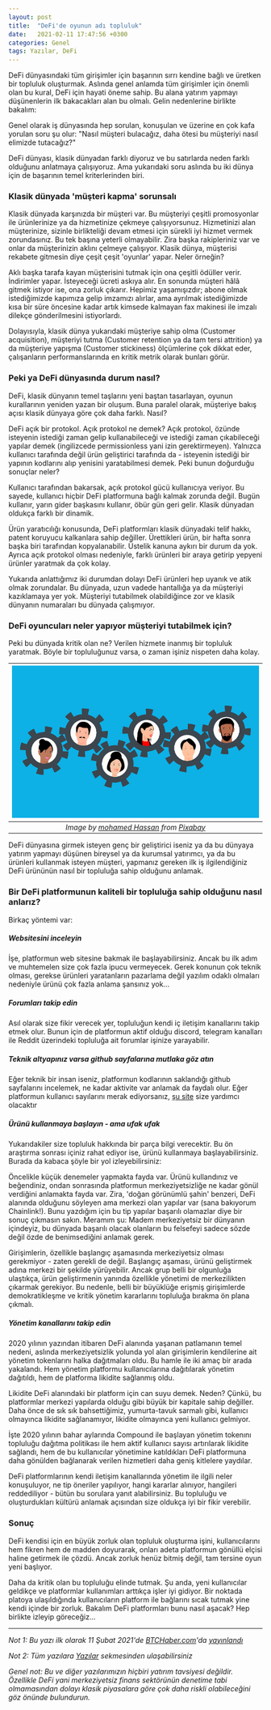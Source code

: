```yaml
---
layout: post
title:  "DeFi'de oyunun adı topluluk"
date:   2021-02-11 17:47:56 +0300
categories: Genel
tags: Yazılar, DeFi
---
```


DeFi dünyasındaki tüm girişimler için başarının sırrı kendine bağlı ve üretken bir topluluk oluşturmak. Aslında genel anlamda tüm girişimler için önemli olan bu kural, DeFi için hayati öneme sahip. Bu alana yatırım yapmayı düşünenlerin ilk bakacakları alan bu olmalı. Gelin nedenlerine birlikte bakalım: 

Genel olarak iş dünyasında hep sorulan, konuşulan ve üzerine en çok kafa yorulan soru şu olur: "Nasıl müşteri bulacağız, daha ötesi bu müşteriyi nasıl elimizde tutacağız?"

DeFi dünyası, klasik dünyadan farklı diyoruz ve bu satırlarda neden farklı olduğunu anlatmaya çalışıyoruz. Ama yukarıdaki soru aslında bu iki dünya için de başarının temel kriterlerinden biri. 

### Klasik dünyada 'müşteri kapma' sorunsalı

Klasik dünyada karşınızda bir müşteri var. Bu müşteriyi çeşitli promosyonlar ile ürünlerinize ya da hizmetinize çekmeye çalışıyorsunuz. Hizmetinizi alan müşterinize, sizinle birlikteliği devam etmesi için sürekli iyi hizmet vermek zorundasınız. Bu tek başına yeterli olmayabilir. Zira başka rakipleriniz var ve onlar da müşterinizin aklını çelmeye çalışıyor. Klasik dünya, müşterisi rekabete gitmesin diye çeşit çeşit 'oyunlar' yapar.  Neler örneğin?

Aklı başka tarafa kayan müşterisini tutmak için ona çeşitli ödüller verir. İndirimler yapar. İsteyeceği ücreti askıya alır. En sonunda müşteri hâlâ gitmek istiyor ise, ona zorluk çıkarır. Hepimiz yaşamışızdır; abone olmak istediğimizde kapımıza gelip imzamızı alırlar, ama ayrılmak istediğimizde kısa bir süre öncesine kadar artık kimsede kalmayan fax makinesi ile imzalı dilekçe gönderilmesini istiyorlardı.

Dolayısıyla, klasik dünya yukarıdaki müşteriye sahip olma (Customer acquisition), müşteriyi tutma (Customer retention ya da tam tersi attrition) ya da müşteriye yapışma (Customer stickiness) ölçümlerine çok dikkat eder, çalışanların performanslarında en kritik metrik olarak bunları görür. 

### Peki ya DeFi dünyasında durum nasıl?

DeFi, klasik dünyanın temel taşlarını yeni baştan tasarlayan, oyunun kurallarının yeniden yazan bir oluşum. Buna paralel olarak, müşteriye bakış açısı klasik dünyaya göre çok daha farklı.  Nasıl? 

DeFi açık bir protokol. Açık protokol ne demek? Açık protokol, özünde isteyenin istediği zaman gelip kullanabileceği ve istediği zaman çıkabileceği yapılar demek (ingilizcede permissionless yani izin gerektirmeyen). Yalnızca kullanıcı tarafında değil ürün geliştirici tarafında da - isteyenin istediği bir yapının kodlarını alıp yenisini yaratabilmesi demek. Peki bunun doğurduğu sonuçlar neler? 

Kullanıcı tarafından bakarsak, açık protokol gücü kullanıcıya veriyor. Bu sayede, kullanıcı hiçbir DeFi platformuna bağlı kalmak zorunda değil. Bugün kullanır, yarın gider başkasını kullanır, öbür gün geri gelir. Klasik dünyadan oldukça farklı bir dinamik. 

Ürün yaratıcılığı konusunda, DeFi platformları klasik dünyadaki telif hakkı, patent koruyucu kalkanlara sahip değiller. Ürettikleri ürün, bir hafta sonra başka biri tarafından kopyalanabilir. Üstelik kanuna aykırı bir durum da yok. Ayrıca açık protokol olması nedeniyle, farklı ürünleri bir araya getirip yepyeni ürünler yaratmak da çok kolay. 

Yukarıda anlattığımız iki durumdan dolayı DeFi ürünleri hep uyanık ve atik olmak zorundalar. Bu dünyada, uzun vadede hantallığa ya da müşteriyi kazıklamaya yer yok. Müşteriyi tutabilmek olabildiğince zor ve klasik dünyanın numaraları bu dünyada çalışmıyor. 

### DeFi oyuncuları neler yapıyor müşteriyi tutabilmek için?

Peki bu dünyada kritik olan ne? Verilen hizmete inanmış bir topluluk yaratmak. Böyle bir topluluğunuz varsa, o zaman işiniz nispeten daha kolay. 

| ![freedom](/assets/gears-5688996_800.jpg)|
|:--:| 
| *Image by [mohamed Hassan](https://pixabay.com/users/mohamed_hassan-5229782/) from [Pixabay](https://pixabay.com/)*|

DeFi dünyasına girmek isteyen genç bir geliştirici iseniz ya da bu dünyaya yatırım yapmayı düşünen bireysel ya da kurumsal yatırımcı, ya da bu ürünleri kullanmak isteyen müşteri, yapmanız gereken ilk iş ilgilendiğiniz DeFi ürününün nasıl bir topluluğa sahip olduğunu anlamak. 

### Bir DeFi platformunun kaliteli bir topluluğa sahip olduğunu nasıl anlarız?

Birkaç yöntemi var:

##### Websitesini inceleyin

İşe, platformun web sitesine bakmak ile başlayabilirsiniz. Ancak bu ilk adım ve muhtemelen size çok fazla ipucu vermeyecek. Gerek konunun çok teknik olması, gerekse ürünleri yaratanların pazarlama değil yazılım odaklı olmaları nedeniyle ürünü çok fazla anlama şansınız yok... 

##### Forumları takip edin

Asıl olarak size fikir verecek yer, topluluğun kendi iç iletişim kanallarını takip etmek olur. Bunun için de platformun aktif olduğu discord, telegram kanalları ile Reddit üzerindeki topluluğa ait forumlar işinize yarayabilir.  

##### Teknik altyapınız varsa github sayfalarına mutlaka göz atın

Eğer teknik bir insan iseniz, platformun kodlarının saklandığı github sayfalarını incelemek, ne kadar aktivite var anlamak da faydalı olur.  Eğer platformun kullanıcı sayılarını merak ediyorsanız, [şu site](https://www.duneanalytics.com/rchen8/defi-users-over-time) size yardımcı olacaktır

##### Ürünü kullanmaya başlayın - ama ufak ufak

Yukarıdakiler size topluluk hakkında bir parça bilgi verecektir. Bu ön araştırma sonrası içiniz rahat ediyor ise, ürünü kullanmaya başlayabilirsiniz. Burada da kabaca şöyle bir yol izleyebilirsiniz: 

Öncelikle küçük denemeler yapmakta fayda var. Ürünü kullandınız ve beğendiniz, ondan sonrasında platformun merkeziyetsizliğe ne kadar gönül verdiğini anlamakta fayda var. Zira, 'doğan görünümlü şahin' benzeri, DeFi alanında olduğunu söyleyen ama merkezi olan yapılar var (sana bakıyorum Chainlink!). Bunu yazdığım için bu tip yapılar başarılı olamazlar diye bir sonuç çıkmasın sakın.  Meramım şu: Madem merkeziyetsiz bir dünyanın içindeyiz, bu dünyada başarılı olacak olanların bu felsefeyi sadece sözde değil özde de benimsediğini anlamak gerek. 

Girişimlerin, özellikle başlangıç aşamasında merkeziyetsiz olması gerekmiyor - zaten gerekli de değil. Başlangıç aşaması, ürünü geliştirmek adına merkezi bir şekilde yürüyebilir. Ancak grup belli bir olgunluğa ulaştıkça, ürün geliştirmenin yanında özellikle yönetimi de merkezilikten çıkarmak gerekiyor. Bu nedenle, belli bir büyüklüğe erişmiş girişimlerde demokratikleşme ve kritik yönetim kararlarını topluluğa bırakma ön plana çıkmalı. 

##### Yönetim kanallarını takip edin

2020 yılının yazından itibaren DeFi alanında yaşanan patlamanın temel nedeni, aslında merkeziyetsizlik yolunda yol alan girişimlerin kendilerine ait yönetim tokenlarını halka dağıtmaları oldu. Bu hamle ile iki amaç bir arada yakalandı. Hem yönetim platformu kullanıcılarına dağıtılarak yönetim dağıtıldı, hem de platforma likidite sağlanmış oldu. 

Likidite DeFi alanındaki bir platform için can suyu demek. Neden? Çünkü, bu platformlar merkezi yapılarda olduğu gibi büyük bir kapitale sahip değiller. Daha önce de sık sık bahsettiğimiz, yumurta-tavuk sarmalı gibi, kullanıcı olmayınca likidite sağlanamıyor, likidite olmayınca yeni kullanıcı gelmiyor. 

İşte 2020 yılının bahar aylarında Compound ile başlayan yönetim tokenını topluluğu dağıtma politikası ile hem aktif kullanıcı sayısı artırılarak likidite sağlandı, hem de bu kullanıcılar yönetimine katıldıkları DeFi platformuna daha gönülden bağlanarak verilen hizmetleri daha geniş kitlelere yaydılar.

DeFi platformlarının kendi iletişim kanallarında yönetim ile ilgili neler konuşuluyor, ne tip öneriler yapılıyor, hangi kararlar alınıyor, hangileri reddediliyor - bütün bu sorulara yanıt alabilirsiniz. Bu topluluğu ve oluşturdukları kültürü anlamak açısından size oldukça iyi bir fikir verebilir. 

### Sonuç

DeFi kendisi için en büyük zorluk olan topluluk oluşturma işini, kullanıcılarını hem fikren hem de madden doyurarak, onları adeta platformun gönüllü elçisi haline getirmek ile çözdü. Ancak zorluk henüz bitmiş değil, tam tersine oyun yeni başlıyor.  

Daha da kritik olan bu topluluğu elinde tutmak. Şu anda, yeni kullanıcılar geldikçe ve platformlar kullanımları arttıkça işler iyi gidiyor. Bir noktada platoya ulaşıldığında kullanıcıların platform ile bağlarını sıcak tutmak yine kendi içinde bir zorluk. Bakalım DeFi platformları bunu nasıl aşacak? Hep birlikte izleyip göreceğiz... 

---

*Not 1: Bu yazı ilk olarak 11 Şubat 2021'de [BTCHaber.com](https://www.btchaber.com/)'da [yayınlandı](https://www.btchaber.com/defide-oyunun-adi-topluluk/)*

*Not 2: Tüm yazılara [Yazılar](/articles/) sekmesinden ulaşabilirsiniz*

*Genel not: Bu ve diğer yazılarımızın hiçbiri yatırım tavsiyesi değildir. Özellikle DeFi yani merkeziyetsiz finans sektörünün denetime tabi olmamasından dolayı klasik piyasalara göre çok daha riskli olabileceğini göz önünde bulundurun.*
